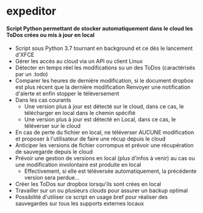 # expeditor
#### Script Python permettant de stocker automatiquement dans le cloud les ToDos crées ou mis à jour en local

- Script sous Python 3.7 tournant en background et ce dès le lancement d'XFCE
- Gérer les accès au cloud via un API ou client Linux
- Détecter en temps réel les modifications su un des ToDos (caractérisés par un .todo)
- Comparer les heures de dernière modification, si le document dropbox est plus récent que la dernière modification
    Renvoyer une notification d'alerte et enfin stopper le téléversement
- Dans les cas courants
    - Une version plus à jour est détecté sur le cloud, dans ce cas, le télécharger en local dans le chemin spécifié
    - Une version plus à jour est détecté en Local, dans ce cas, le téléverser sur le cloud
- En cas de perte du fichier en local, ne téléverser AUCUNE modification et proposer à l'utilisateur de faire une récup depuis le cloud
- Anticiper les versions de fichier corrompus et prévoir une récupération de sauvegarde depuis le cloud
- Prévoir une gestion de versions en local (plus d'infos à venir) au cas ou une modification involontaire est produite en local
    - Effectivement, si elle est téléversée automatiquement, la précédente version sera perdue...
- Créer les ToDos sur dropbox lorsqu'ils sont crées en local
- Travailler sur un ou plusieurs clouds pour assurer un backup optimal
- Possibilité d'utiliser ce script en usage bref pour réaliser des sauvegardes sur tous les supports externes locaux

